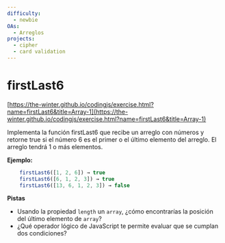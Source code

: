 ```yaml
---
difficulty:
  - newbie
OAs:
  - Arreglos
projects:
  - cipher
  - card validation
---
```


# firstLast6

[https://the-winter.github.io/codingjs/exercise.html?name=firstLast6&title=Array-1](https://the-winter.github.io/codingjs/exercise.html?name=firstLast6&title=Array-1)

Implementa la función firstLast6 que recibe un arreglo con números y
retorne true si el número 6 es el primer o el último elemento
del arreglo. El arreglo tendrá 1 o más elementos.

__Ejemplo:__

```js
    firstLast6([1, 2, 6]) → true
    firstLast6([6, 1, 2, 3]) → true
    firstLast6([13, 6, 1, 2, 3]) → false
```

__Pistas__

* Usando la propiedad `length` un `array`,
¿cómo encontrarías la posición del último elemento de `array`?
* ¿Qué operador lógico de JavaScript te permite
evaluar que se cumplan dos condiciones?
